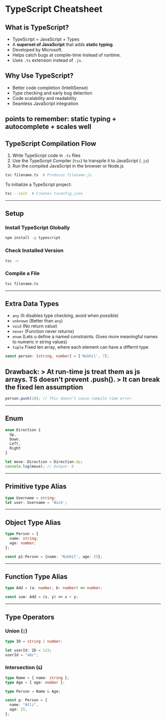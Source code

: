 
# TypeScript Cheatsheet

## What is TypeScript?
- TypeScript = JavaScript + Types
- A **superset of JavaScript** that adds **static typing**.
- Developed by Microsoft.
- Helps catch bugs at compile-time instead of runtime.
- Uses `.ts` extension instead of `.js`.

## Why Use TypeScript?
- Better code completion (IntelliSense)
- Type checking and early bug detection
- Code scalability and readability
- Seamless JavaScript integration

**points to remember**: static typing + autocomplete + scales well
---

## TypeScript Compilation Flow
1. Write TypeScript code in `.ts` files
2. Use the TypeScript Compiler (`tsc`) to transpile it to JavaScript (`.js`)
3. Run the compiled JavaScript in the browser or Node.js

```bash
tsc filename.ts  # Produces filename.js
```

To initialize a TypeScript project:
```bash
tsc --init  # Creates tsconfig.json
```

---

## Setup
### Install TypeScript Globally
```bash
npm install -g typescript
```

### Check Installed Version
```bash
tsc -v
```

### Compile a File
```bash
tsc filename.ts
```

---

## Extra Data Types

- `any` (It disables type checking, avoid when possible)
- `unknown` (Better than `any`)
- `void` (No return value)
- `never` (Function never returns)
- `enum` (Lets u define a named constraints. Gives more meaningful names to numeric ir string values)
- `tuple` Fixed len array, where each element can have a differnt type

```ts
const person: [string, number] = ['Nikhil', 7];
```

Drawback:  > 	At run-time js treat them as js arrays. TS doesn't prevent .push().
		   >	It can break the fixed len assumption
---
```ts
person.push(10); // This doesn't cause compile time error.
```
---

## Enum
```ts
enum Direction {
  Up,
  Down,
  Left,
  Right
}

let move: Direction = Direction.Up;
console.log(move); // Output: 0
```

---

## Primitive type Alias 
```ts
type Username = string;
let user: Username = 'Nick';
```

---

## Object Type Alias
```ts
type Person = {
  name: string;
  age: number;
};

const p1:Person = {name: 'Nikhil', age: 25};
```

---
## Function Type Alias

```ts
type Add = (a: number, b: number) => number;

const sum: Add = (x, y) => x + y;
```
---

## Type Operators

### Union (`|`)
```ts
type ID = string | number;

let userId: ID = 123;
userId = "abc";
```

### Intersection (`&`)
```ts
type Name = { name: string };
type Age = { age: number };

type Person = Name & Age;

const p: Person = {
  name: "Atli",
  age: 25,
};
```


